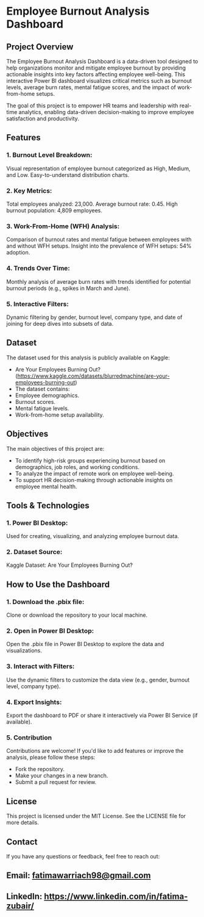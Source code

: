 # Employee Burnout Analysis Dashboard

## Project Overview
The Employee Burnout Analysis Dashboard is a data-driven tool designed to help organizations monitor and mitigate employee burnout by providing actionable insights into key factors affecting employee well-being. This interactive Power BI dashboard visualizes critical metrics such as burnout levels, average burn rates, mental fatigue scores, and the impact of work-from-home setups.

The goal of this project is to empower HR teams and leadership with real-time analytics, enabling data-driven decision-making to improve employee satisfaction and productivity.

## Features
### 1. Burnout Level Breakdown:
Visual representation of employee burnout categorized as High, Medium, and Low.
Easy-to-understand distribution charts.
### 2. Key Metrics:
Total employees analyzed: 23,000.
Average burnout rate: 0.45.
High burnout population: 4,809 employees.
### 3. Work-From-Home (WFH) Analysis:
Comparison of burnout rates and mental fatigue between employees with and without WFH setups.
Insight into the prevalence of WFH setups: 54% adoption.
### 4. Trends Over Time:
Monthly analysis of average burn rates with trends identified for potential burnout periods (e.g., spikes in March and June).
### 5. Interactive Filters:
Dynamic filtering by gender, burnout level, company type, and date of joining for deep dives into subsets of data.

## Dataset
The dataset used for this analysis is publicly available on Kaggle:
- Are Your Employees Burning Out? (https://www.kaggle.com/datasets/blurredmachine/are-your-employees-burning-out)
- The dataset contains:
- Employee demographics.
- Burnout scores.
- Mental fatigue levels.
- Work-from-home setup availability.

## Objectives
The main objectives of this project are:

- To identify high-risk groups experiencing burnout based on demographics, job roles, and working conditions.
- To analyze the impact of remote work on employee well-being.
- To support HR decision-making through actionable insights on employee mental health.

## Tools & Technologies
### 1. Power BI Desktop:
Used for creating, visualizing, and analyzing employee burnout data.

### 2. Dataset Source:
Kaggle Dataset: Are Your Employees Burning Out?

## How to Use the Dashboard
### 1. Download the .pbix file:
Clone or download the repository to your local machine.
### 2. Open in Power BI Desktop:
Open the .pbix file in Power BI Desktop to explore the data and visualizations.
### 3. Interact with Filters:
Use the dynamic filters to customize the data view (e.g., gender, burnout level, company type).
### 4. Export Insights:
Export the dashboard to PDF or share it interactively via Power BI Service (if available).
### 5. Contribution
Contributions are welcome! If you'd like to add features or improve the analysis, please follow these steps:

- Fork the repository.
- Make your changes in a new branch.
- Submit a pull request for review.

## License
This project is licensed under the MIT License. See the LICENSE file for more details.

## Contact
If you have any questions or feedback, feel free to reach out:

## Email: fatimawarriach98@gmail.com
## LinkedIn: https://www.linkedin.com/in/fatima-zubair/

